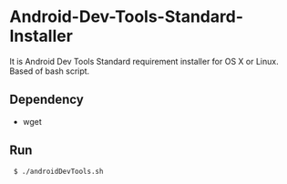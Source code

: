Android-Dev-Tools-Standard-Installer
====================================

It is Android Dev Tools Standard requirement installer for OS X or Linux. Based of bash script.

## Dependency
- wget


## Run

<code> $ ./androidDevTools.sh
</code>

